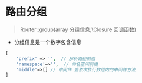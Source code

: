 # 路由分组
> Router::group(array 分组信息,\Closure 回调函数)

-  分组信息是一个数字包含信息
```php
[
    'prefix' => '',  // 解析路径前缀
    'namespace'=>'',  // 命名空间前缀
    'middle'=>[] // 中间件 会依次执行数组内的中间件方法
]
```